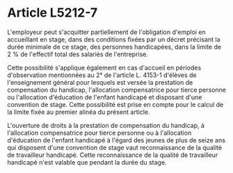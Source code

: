 # Article L5212-7

L'employeur peut s'acquitter partiellement de l'obligation d'emploi en accueillant en stage, dans des conditions fixées par un décret précisant la durée minimale de ce stage, des personnes handicapées, dans la limite de 2 % de l'effectif total des salariés de l'entreprise.

Cette possibilité s'applique également en cas d'accueil en périodes d'observation mentionnées au 2° de l'article L. 4153-1 d'élèves de l'enseignement général pour lesquels est versée la prestation de compensation du handicap, l'allocation compensatrice pour tierce personne ou l'allocation d'éducation de l'enfant handicapé et disposant d'une convention de stage. Cette possibilité est prise en compte pour le calcul de la limite fixée au premier alinéa du présent article. 

L'ouverture de droits à la prestation de compensation du handicap, à l'allocation compensatrice pour tierce personne ou à l'allocation d'éducation de l'enfant handicapé à l'égard des jeunes de plus de seize ans qui disposent d'une convention de stage vaut reconnaissance de la qualité de travailleur handicapé. Cette reconnaissance de la qualité de travailleur handicapé n'est valable que pendant la durée du stage.